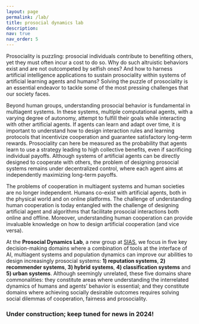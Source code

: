 ```yaml
---
layout: page
permalink: /lab/
title: prosocial dynamics lab
description: 
nav: true
nav_order: 5
---
```


Prosociality is puzzling: prosocial individuals contribute to benefiting others, yet they must often incur a cost to do so. Why do such altruistic behaviors exist and are not outcompeted by selfish ones? And how to harness artificial intelligence applications to sustain prosociality within systems of artificial learning agents and humans? Solving the puzzle of prosociality is an essential endeavor to tackle some of the most pressing challenges that our society faces.

Beyond human groups, understanding prosocial behavior is fundamental in multiagent systems. In these systems, multiple computational agents, with a varying degree of autonomy, attempt to fulfill their goals while interacting with other artificial agents. If agents can learn and adapt over time, it is important to understand how to design interaction rules and learning protocols that incentivize cooperation and guarantee satisfactory long-term rewards. Prosociality can here be measured as the probability that agents learn to use a strategy leading to high collective benefits, even if sacrificing individual payoffs. Although systems of artificial agents can be directly designed to cooperate with others, the problem of designing prosocial systems remains under decentralized control, where each agent aims at independently maximizing long-term payoffs. 

The problems of cooperation in multiagent systems and human societies are no longer independent. Humans co-exist with artificial agents, both in the physical world and on online platforms. The challenge of understanding human cooperation is today entangled with the challenge of designing artificial agent and algorithms that facilitate prosocial interactions both online and offline. Moreover, understanding human cooperation can provide invaluable knowledge on how to design artificial cooperation (and vice versa). 

At the **Prosocial Dynamics Lab**, a new group at [SIAS](https://www.sias-uva.nl), we focus in five key decision-making domains where a combination of tools at the interface of AI, multiagent systems and population dynamics can improve our abilities to design increasingly prosocial systems: **1) reputation systems**, **2) recommender systems**, **3) hybrid systems**, **4) classification systems** and **5) urban systems**. Although seemingly unrelated, these five domains share commonalities: they constitute areas where understanding the interrelated dynamics of humans and agents’ behavior is essential; and they constitute domains where achieving socially desirable outcomes requires solving social dilemmas of cooperation, fairness and prosociality.

### Under construction; keep tuned for news in 2024!